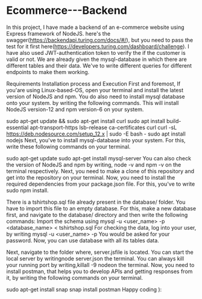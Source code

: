 # Ecommerce---Backend

In this project, I have made a backend of an e-commerce website using Express framework of NodeJS. here's the swagger(https://backendapi.turing.com/docs/#/), but you need to pass the test for it first here(https://developers.turing.com/dashboard/challenge). I have also used JWT-authentication token to verify the if the customer is valid or not. We are already given the mysql-database in which there are different tables and their data. We've to write different queries for different endpoints to make them working.

Requirements
Installation process and Execution
First and foremost, If you'are using Linux-based-OS, open your terminal and install the latest version of NodeJS and npm. You do also need to install mysql database onto your system. by writing the following commands. This will install NodeJS version-12 and npm version-6 on your system.

   sudo apt-get update && sudo apt-get install curl
   sudo apt install build-essential apt-transport-https lsb-release ca-certificates curl
   curl -sL https://deb.nodesource.com/setup_12.x | sudo -E bash -
   sudo apt install nodejs
Next, you've to install mysql-database into your system. For this, write these following commands on your terminal.

   sudo apt-get update
   sudo apt-get install mysql-server
You can also check the version of NodeJS and npm by writing, node -v and npm -v on the terminal respectively. Next, you need to make a clone of this repository and get into the repository on your terminal. Now, you need to install the required dependencies from your package.json file. For this, you've to write sudo npm install.

There is a tshirtshop.sql file already present in the database/ folder. You have to import this file to an empty database. For this, make a new database first, and navigate to the database/ directory and then write the following commands: Import the schema using mysql -u <user_name> -p <database_name> < tshirtshop.sql For checking the data, log into your user, by writing mysql -u <user_name> -p You would be asked for your password. Now, you can use database with all its tables data.

Next, navigate to the folder where, server.jsfile is located. You can start the local server by writingnode server.json the terminal. You can always kill your running port by writing,killall -9 nodeon the terminal. Now, you need to install postman, that helps you to develop APIs and getting responses from it, by writing the following commands on your terminal.

   sudo apt-get install snap
   snap install postman
Happy coding ):
